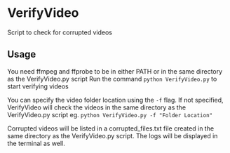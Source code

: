 # VerifyVideo
Script to check for corrupted videos

## Usage
You need ffmpeg and ffprobe to be in either PATH or in the same directory as the VerifyVideo.py script
Run the command `python VerifyVideo.py` to start verifying videos

You can specify the video folder location using the `-f` flag. If not specified, VerifyVideo will check the videos in the same directory as the VerifyVideo.py script
eg. `python VerifyVideo.py -f "Folder Location"`

Corrupted videos will be listed in a corrupted_files.txt file created in the same directory as the VerifyVideo.py script.
The logs will be displayed in the terminal as well.

